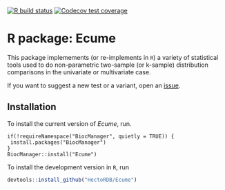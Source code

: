 <!-- badges: start -->
[![R build status](https://github.com/HectorRDB/Ecume/workflows/R-CMD-check/badge.svg)](https://github.com/HectorRDB/statUtils/actions)
[![Codecov test coverage](https://codecov.io/gh/HectorRDB/Ecume/branch/master/graph/badge.svg)](https://codecov.io/gh/HectorRDB/Ecume?branch=main)
<!-- badges: end -->
  
# R package: Ecume

  
This package implemements (or re-implements in `R`) a variety of statistical tools used to do non-parametric two-sample (or k-sample) distribution comparisons in the univariate or multivariate case.

If you want to suggest a new test or a variant, open an [issue](https://github.com/HectorRDB/Ecume/issues).

## Installation

To install the current version of *Ecume*, run.

```
if(!requireNamespace("BiocManager", quietly = TRUE)) {
 install.packages("BiocManager") 
}
BiocManager::install("Ecume")
```

To install the development version in `R`, run 

```r
devtools::install_github("HectoRDB/Ecume")
```